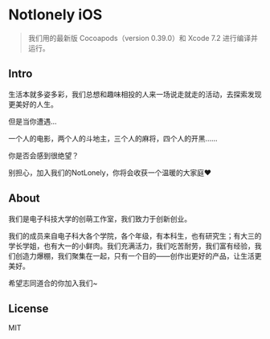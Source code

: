 # Notlonely iOS

> 我们用的最新版 Cocoapods（version 0.39.0）和 Xcode 7.2 进行编译并运行。

## Intro

生活本就多姿多彩，我们总想和趣味相投的人来一场说走就走的活动，去探索发现更美好的人生。

但是当你遭遇...

一个人的电影，两个人的斗地主，三个人的麻将，四个人的开黑……

你是否会感到很绝望？

别担心，加入我们的NotLonely，你将会收获一个温暖的大家庭❤️

## About

我们是电子科技大学的创萌工作室，我们致力于创新创业。

我们的成员来自电子科大各个学院，各个年级，有本科生，也有研究生；有大三的学长学姐，也有大一的小鲜肉。我们充满活力，我们吃苦耐劳，我们富有经验，我们创造力爆棚，我们聚集在一起，只有一个目的——创作出更好的产品，让生活更美好。

希望志同道合的你加入我们~

## License

MIT